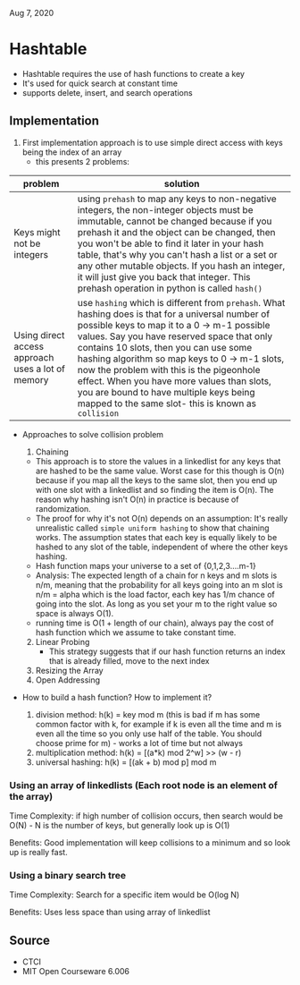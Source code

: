 Aug 7, 2020

# Hashtable
* Hashtable requires the use of hash functions to create a key
* It's used for quick search at constant time 
* supports delete, insert, and search operations 

## Implementation

1. First implementation approach is to use simple direct access with keys being the index of an array
   * this presents 2 problems:

| problem | solution |
| ------- | -------- | 
| Keys might not be integers | using `prehash` to map any keys to non-negative integers, the non-integer objects must be immutable, cannot be changed because if you prehash it and the object can be changed, then you won't be able to find it later in your hash table, that's why you can't hash a list or a set or any other mutable objects. If you hash an integer, it will just give you back that integer. This prehash operation in python is called `hash()`|
| Using direct access approach uses a lot of memory | use `hashing` which is different from `prehash`. What hashing does is that for a universal number of possible keys to map it to a 0 -> m-1 possible values. Say you have reserved space that only contains 10 slots, then you can use some hashing algorithm so map keys to 0 -> m-1 slots, now the problem with this is the pigeonhole effect. When you have more values than slots, you are bound to have multiple keys being mapped to the same slot- this is known as `collision`| 

* Approaches to solve collision problem
  1. Chaining
    * This approach is to store the values in a linkedlist for any keys that are hashed to be the same value. Worst case for this though is O(n) because if you map all the keys to the same slot, then you end up with one slot with a linkedlist and so finding the item is O(n). The reason why hashing isn't O(n) in practice is because of randomization.
    * The proof for why it's not O(n) depends on an assumption: It's really unrealistic called `simple uniform hashing` to show that chaining works. The assumption states that each key is equally likely to be hashed to any slot of the table, independent of where the other keys hashing. 
    * Hash function maps your universe to a set of {0,1,2,3....m-1}
    * Analysis: The expected length of a chain for n keys and m slots is n/m, meaning that the probability for all keys going into an m slot is n/m = alpha which is the load factor, each key has 1/m chance of going into the slot. As long as you set your m to the right value so space is always O(1). 
    * running time is O(1 + length of our chain), always pay the cost of hash function which we assume to take constant time. 

  2. Linear Probing
      * This strategy suggests that if our hash function returns an index that is already filled, move to the next index
  3. Resizing the Array 
  4. Open Addressing

* How to build a hash function? How to implement it?
  1. division method: h(k) = key mod m (this is bad if m has some common factor with k, for example if k is even all the time and m is even all the time so you only use half of the table. You should choose prime for m) - works a lot of time but not always
  2. multiplication method: h(k) = [(a*k) mod 2^w] >> (w - r)
  3. universal hashing: h(k) = [(ak + b) mod p] mod m

### Using an array of linkedlists (Each root node is an element of the array)

Time Complexity: if high number of collision occurs, then search would be O(N) - N is the number of keys, but generally look up is O(1)

Benefits: Good implementation will keep collisions to a minimum and so look up is really fast.

### Using a binary search tree
Time Complexity: Search for a specific item would be O(log N)

Benefits: Uses less space than using array of linkedlist



## Source

* CTCI
* MIT Open Courseware 6.006